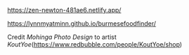 https://zen-newton-481ae6.netlify.app/

https://lynnmyatminn.github.io/burmesefoodfinder/


Credit *Mohinga Photo Design* to artist *KoutYoe*(https://www.redbubble.com/people/KoutYoe/shop)